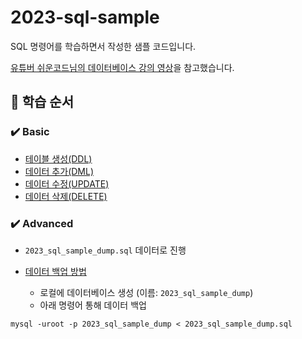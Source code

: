 # 2023-sql-sample

SQL 명령어를 학습하면서 작성한 샘플 코드입니다.

[유튜버 쉬운코드님의 데이터베이스 강의 영상](https://www.youtube.com/playlist?list=PLcXyemr8ZeoREWGhhZi5FZs6cvymjIBVe)을 참고했습니다.

## 💋 학습 순서

### ✔️ Basic

- [테이블 생성(DDL)](https://github.com/gitchan-Study/2023-sql-sample/pull/1)
- [데이터 추가(DML)](https://github.com/gitchan-Study/2023-sql-sample/pull/3)
- [데이터 수정(UPDATE)](https://github.com/gitchan-Study/2023-sql-sample/pull/4)
- [데이터 삭제(DELETE)](https://github.com/gitchan-Study/2023-sql-sample/pull/5)

### ✔️ Advanced

- `2023_sql_sample_dump.sql` 데이터로 진행

- [데이터 백업 방법](https://engineerinsight.tistory.com/261)
    - 로컬에 데이터베이스 생성 (이름: `2023_sql_sample_dump`)
    - 아래 명령어 통해 데이터 백업

```shell
mysql -uroot -p 2023_sql_sample_dump < 2023_sql_sample_dump.sql
```

